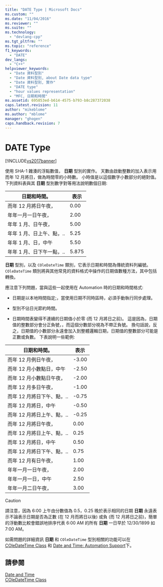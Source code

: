 ```yaml
---
title: "DATE Type | Microsoft Docs"
ms.custom: ""
ms.date: "11/04/2016"
ms.reviewer: ""
ms.suite: ""
ms.technology: 
  - "devlang-cpp"
ms.tgt_pltfrm: ""
ms.topic: "reference"
f1_keywords: 
  - "DATE"
dev_langs: 
  - "C++"
helpviewer_keywords: 
  - "Date 資料型別"
  - "Date 資料型別, about Date data type"
  - "Date 資料型別, 實作"
  - "DATE type"
  - "hour values representation"
  - "MFC, 日期和時間"
ms.assetid: 695853ed-b614-4575-b793-b8c287372038
caps.latest.revision: 11
author: "mikeblome"
ms.author: "mblome"
manager: "ghogen"
caps.handback.revision: 7
---
```

# DATE Type
[!INCLUDE[vs2017banner](../assembler/inline/includes/vs2017banner.md)]

使用 SHA\-1 雜湊的浮點數值， **日期** 型別的實作。  天數由啟動整數的加入表示用而年 12 月將日，做為時間零的小時數。  小時值是以這個數字小數部分的絕對值。  下列資料表與其 **日期** 型別數字對等用法說明數個日期:  
  
|日期和時間。|表示|  
|------------|--------|  
|而年 12 月將日午夜，|0.00|  
|年年一月一日午夜，|2.00|  
|年年 1 月、日午夜，|5.00|  
|年年 1 月、日上午、點，..|5.25|  
|年年 1 月、日，中午|5.50|  
|年年 1 月、日下午一點，..|5.875|  
  
 **日期** 型別，以及 `COleDateTime` 類別，它表示日期和時間為傳統資料列編號。  `COleDateTime` 類別將與其他常見的資料格式中操作的日期值數種方法，其中包括轉換。  
  
 應注意下列問題，當與這些一起使用在 Automation 時的日期和時間格式:  
  
-   日期是以本地時間指定;，當使用日期不同時區時，必須手動執行同步處理。  
  
-   型別不佔日光節約時間。  
  
-   日期時間表變得不連續的日期值小於零 \(而 12 月將日之前\)。  這是因為，日期值的整數部分會分正負號，，而這個分數部分視為不帶正負號。  換句話說，反之，日期值的小數部分永遠會加入到整體邏輯日期，日期值的整數部分可能是正數或負數。  下表說明一些範例:  
  
|日期和時間。|表示|  
|------------|--------|  
|而年 12 月例日午夜，|\-3.00|  
|而年 12 月小數點日，中午|\-2.50|  
|而年 12 月小數點日午夜，|\-2.00|  
|而年 12 月多日午夜，|\-1.00|  
|而年 12 月將日下午、點，..|\-0.75|  
|而年 12 月將日，中午|\-0.50|  
|而年 12 月將日上午、點，..|\-0.25|  
|而年 12 月將日午夜，|0.00|  
|而年 12 月將日上午、點，..|0.25|  
|而年 12 月將日，中午|0.50|  
|而年 12 月將日下午、點，..|0.75|  
|而年 12 月有日午夜，|1.00|  
|年年一月一日午夜，|2.00|  
|年年一月一日，中午|2.50|  
|年年一月二日午夜，|3.00|  
  
> [!CAUTION]
>  請注意，因為 6:00 上午由分數值為 0.5，0.25 晚於表示相同的日期 **日期** 永遠表示不論表示日期是否為正數 \(在 12 月而將日以後\) 或負 \(而 12 月將日之前\)，簡單的浮動數比較會錯誤地排序代表 6:00 AM 的所有 **日期** 一日早於 12\/30\/1899 如 7:00 AM。  
  
 如需問題的詳細資訊 **日期** 和 `COleDateTime` 型別相關的功能可以在[COleDateTime Class](../atl-mfc-shared/reference/coledatetime-class.md) 和 [Date and Time: Automation Support](../atl-mfc-shared/date-and-time-automation-support.md)下。  
  
## 請參閱  
 [Date and Time](../atl-mfc-shared/date-and-time.md)   
 [COleDateTime Class](../atl-mfc-shared/reference/coledatetime-class.md)